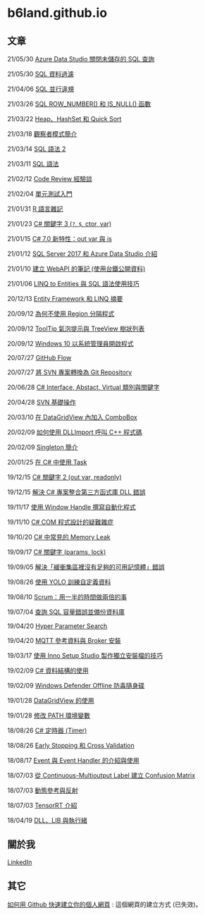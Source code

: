 # b6land.github.io

## 文章

21/05/30 [Azure Data Studio 關閉未儲存的 SQL 查詢](Azure_Data_Studio_Unsaved_Queries.md)

21/05/30 [SQL 資料過濾](SQL_Select_vs_RowFilter.md)

21/04/06 [SQL 並行違規](SQL_DBConcurrency_Exception.md)

21/03/26 [SQL ROW_NUMBER() 和 IS_NULL() 函數](SQL_ROW_NUMBER.md)

21/03/22 [Heap、HashSet 和 Quick Sort](Heap_and_HashSet.md)

21/03/18 [觀察者模式簡介](Observer_Pattern.md)

21/03/14 [SQL 語法 2](SQL_Command_2.md)

21/03/11 [SQL 語法](SQL_Command.md)

21/02/12 [Code Review 經驗談](Code_Review.md)

21/02/04 [單元測試入門](First_Time_Unit_Test.md)

21/01/31 [R 語言雜記](R_Language_Note.md)

21/01/23 [C# 關鍵字 3 (`?`, `$`, ctor, var)](C_Sharp_Keywords_3.md)

21/01/15 [C# 7.0 新特性：out var 與 is](C_Sharp_7_0_out_var_is.md)

21/01/12 [SQL Server 2017 和 Azure Data Studio 介紹](SQL_Server_2017_and_Azure_Data_Studio.md)

21/01/10 [建立 WebAPI 的筆記 (使用台鐵公開資料)](WebAPI_TRA.md)

21/01/06 [LINQ to Entities 與 SQL 語法使用技巧](SQL_and_LINQ_to_Entities.md)

20/12/13 [Entity Framework 和 LINQ 摘要](EntityFramework_LINQ.md)

20/09/12 [為何不使用 Region 分隔程式](C_Sharp_Region.md)

20/09/12 [ToolTip 氣泡提示與 TreeView 樹狀列表](ToolTip_and_TreeView.md)

20/09/12 [Windows 10 以系統管理員開啟程式](Windows10_Administrator.md)

20/07/27 [GitHub Flow](GitHubFlow.md)

20/07/27 [將 SVN 專案轉換為 Git Repository](SVN_to_Git.md)

20/06/28 [C# Interface, Abstact, Virtual 類別與關鍵字](C_Sharp_Interface_Abstract_Virtual.md)

20/04/28 [SVN 基礎操作](Svn_Basic.md)

20/03/10 [在 DataGridView 內加入 ComboBox](DataGridView_ComboBox.md)

20/02/09 [如何使用 DLLImport 呼叫 C++ 程式碼](DLLImport.md)

20/02/09 [Singleton 簡介](Singleton_Pattern.md)

20/01/25 [在 C# 中使用 Task](C_Sharp_Task.md)

19/12/15 [C# 關鍵字 2 (out var, readonly)](C_Sharp_Keywords_2.md)

19/12/15 [解決 C# 專案整合第三方函式庫 DLL 錯誤](Solve_DLL_Exception.md)

19/11/17 [使用 Window Handle 撰寫自動化程式](Window_Handle.md)

19/11/10 [C# COM 程式設計的疑難雜症](C_Sharp_COM_Programming.md)

19/10/20 [C# 中常見的 Memory Leak](C_Sharp_Memory_Leak.md)

19/09/17 [C# 關鍵字 (params, lock)](C_Sharp_Keywords.md)

19/09/05 [解決「緩衝集區裡沒有足夠的可用記憶體」錯誤](SQL_Cache_Exception.md)

19/08/26 [使用 YOLO 訓練自定義資料](Use_YOLO_with_My_Training_Data.md)

19/08/10 [Scrum：用一半的時間做兩倍的事](SCRUM_The_Art_of_Doing_Twice_the_Work_in_Half_the_Time.md)

19/07/04 [查詢 SQL 容量錯誤並備份資料庫](SQL_Exception_Backup.md)

19/04/20 [Hyper Parameter Search](Hyper_Parameter_Search.md)

19/04/20 [MQTT 參考資料與 Broker 安裝](MQTT.md)

19/03/17 [使用 Inno Setup Studio 製作獨立安裝檔的技巧](Use_Inno_Setup_Studio.md)

19/02/09 [C# 資料結構的使用](Data_Structure_C_Sharp.md)

19/02/09 [Windows Defender Offline 防毒隨身碟](Windows_Defender_Offline.md)

19/01/28 [DataGridView 的使用](DataGridView.md)

19/01/28 [修改 PATH 環境變數](SetPathBat.md)

18/08/26 [C# 定時器 (Timer)](Timer.md)

18/08/26 [Early Stopping 和 Cross Validation](Early_Stopping_and_Cross_Validation.md)

18/08/17 [Event 與 Event Handler 的介紹與使用](Event.md)

18/07/03 [從 Continuous-Multioutput Label 建立 Confusion Matrix](Confusion_Matrix.md)

18/07/03 [動態參考與反射](Reference_Reflection.md)

18/07/03 [TensorRT 介紹](TensorRT.md)

18/04/19 [DLL、LIB 與執行緒](DLL_LIB_Thread.md)

## 關於我

[LinkedIn](https://www.linkedin.com/in/guan-lun-cheng-4b3705153/)

## 其它

[如何用 Github 快速建立你的個人網頁](https://www.openfoundry.org/tw/foss-programs/9307-github-pages) : 這個網頁的建立方式 (已失效)。
